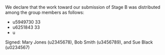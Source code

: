 We declare that the work toward our submission of Stage B was distributed among the group members as follows:

* u5949730 33
* u6251843 33
* u

Signed: Mary Jones (u2345678), Bob Smith (u3456789), and Sue Black (u0234567)
